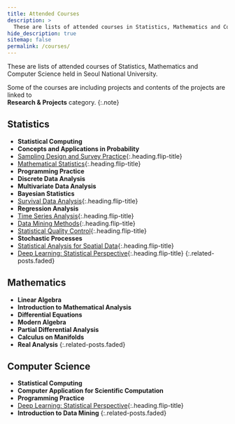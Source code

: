 ```yaml
---
title: Attended Courses
description: >
  These are lists of attended courses in Statistics, Mathematics and Computer sciences. Some of the courses are including projects and you can description of the projects are linked to **Research & Projects** category. 
hide_description: true
sitemap: false
permalink: /courses/
---
```


  These are lists of attended courses of Statistics, Mathematics and Computer Science held in Seoul National University.

Some of the courses are including projects and contents of the projects are linked to  
**Research & Projects** category. 
{:.note}


## Statistics

* **Statistical Computing**
* **Concepts and Applications in Probability**
* [Sampling Design and Survey Practice]{:.heading.flip-title}
* [Mathematical Statistics]{:.heading.flip-title}
* **Programming Practice**
* **Discrete Data Analysis**
* **Multivariate Data Analysis**
* **Bayesian Statistics**
* [Survival Data Analysis]{:.heading.flip-title} 
* **Regression Analysis**
* [Time Series Analysis]{:.heading.flip-title} 
* [Data Mining Methods]{:.heading.flip-title} 
* [Statistical Quality Control]{:.heading.flip-title} 
* **Stochastic Processes**
* [Statistical Analysis for Spatial Data]{:.heading.flip-title}
* [Deep Learning: Statistical Perspective]{:.heading.flip-title} 
{:.related-posts.faded}

## Mathematics

* **Linear Algebra**
* **Introduction to Mathematical Analysis**
* **Differential Equations**
* **Modern Algebra**
* **Partial Differential Analysis**
* **Calculus on Manifolds**
* **Real Analysis**
{:.related-posts.faded}

## Computer Science

* **Statistical Computing**
* **Computer Application for Scientific Computation**
* **Programming Practice**
* [Deep Learning: Statistical Perspective]{:.heading.flip-title} 
* **Introduction to Data Mining**
{:.related-posts.faded}


[Sampling Design and Survey Practice]: /../_projects/sampling_design.md
[Mathematical Statistics]: /../_projects/mathematical_statistics.md
[Survival Data Analysis]: /../_projects/survival.md
[Time Series Analysis]: /../_projects/time_series.md
[Data Mining Methods]: /../_projects/data_mining.md
[Statistical Quality Control]: /../_projects/quality_control.md
[Statistical Analysis for Spatial Data]: /../_projects/spatial_statistics.md
[Deep Learning: Statistical Perspective]: /../_projects/deep_learning.md
